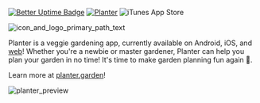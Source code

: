 [![Better Uptime Badge](https://betteruptime.com/status-badges/v1/monitor/k9xn.svg)](https://betteruptime.com/?utm_source=status_badge)
[![Planter](https://img.shields.io/endpoint?color=444444&logo=google-play&labelColor=43A047&url=https%3A%2F%2Fplay.cuzi.workers.dev%2Fplay%3Fi%3Dcom.perculacreative.peter.gardenplanner%26l%3DPlay%2520Store%26m%3Dv%24version%2520%257C%2520%2524rating%25E2%25AD%2590%25EF%25B8%258F)](https://play.google.com/store/apps/details?id=com.perculacreative.peter.gardenplanner)
![iTunes App Store](https://img.shields.io/itunes/v/1542642210?label=App%20Store&logo=app%20store&logoColor=white&labelColor=blue&color=444444)

![icon_and_logo_primary_path_text](https://user-images.githubusercontent.com/16809252/222025099-b2db9bec-5cfd-46b8-86f9-e5b9b38d7587.svg)


Planter is a veggie gardening app, currently available on Android, iOS, and [web](https://planter.garden/gardens)! Whether you're a newbie or master gardener, Planter can help you plan your garden in no time! It's time to make garden planning fun again 🙂.

Learn more at [planter.garden](https://planter.garden)!

![planter_preview](https://user-images.githubusercontent.com/16809252/222024754-33db8a7a-ffb7-4af9-bbd4-4a1b7c0c29cb.gif)
